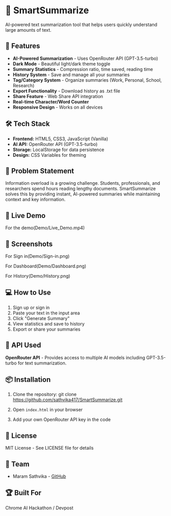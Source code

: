 # 📝 SmartSummarize

AI-powered text summarization tool that helps users quickly understand large amounts of text.

## 🌟 Features

- **AI-Powered Summarization** - Uses OpenRouter API (GPT-3.5-turbo)
- **Dark Mode** - Beautiful light/dark theme toggle
- **Summary Statistics** - Compression ratio, time saved, reading time
- **History System** - Save and manage all your summaries
- **Tag/Category System** - Organize summaries (Work, Personal, School, Research)
- **Export Functionality** - Download history as .txt file
- **Share Feature** - Web Share API integration
- **Real-time Character/Word Counter**
- **Responsive Design** - Works on all devices

## 🛠️ Tech Stack

- **Frontend:** HTML5, CSS3, JavaScript (Vanilla)
- **AI API:** OpenRouter API (GPT-3.5-turbo)
- **Storage:** LocalStorage for data persistence
- **Design:** CSS Variables for theming

## 🎯 Problem Statement

Information overload is a growing challenge. Students, professionals, and researchers spend hours reading lengthy documents. SmartSummarize solves this by providing instant, AI-powered summaries while maintaining context and key information.

## 🚀 Live Demo
For the demo(Demo/Live_Demo.mp4)


## 📸 Screenshots

For Sign in(Demo/Sign-in.png)

For Dashboard(Demo/Dashboard.png)

For History(Demo/History.png)

## 💻 How to Use

1. Sign up or sign in
2. Paste your text in the input area
3. Click "Generate Summary"
4. View statistics and save to history
5. Export or share your summaries

## 🔑 API Used

**OpenRouter API** - Provides access to multiple AI models including GPT-3.5-turbo for text summarization.

## 📦 Installation

1. Clone the repository:
git clone https://github.com/sathvika417/SmartSummarize.git


2. Open `index.html` in your browser

3.  Add your own OpenRouter API key in the code

## 📝 License

MIT License - See LICENSE file for details

## 👥 Team

- Maram Sathvika - [GitHub](https://github.com/sathvika417)


## 🏆 Built For

Chrome AI Hackathon / Devpost
